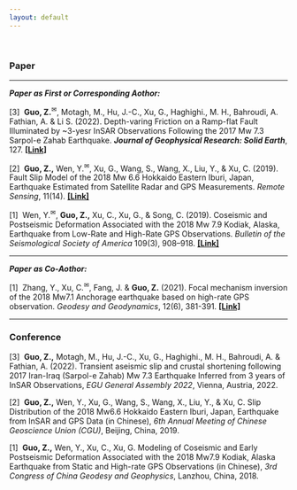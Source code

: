 ```yaml
---
layout: default
---
```


<br>

<html>
<meta charset="UTF-8">
<body>

<h3>Paper</h3>

***

<p><i><b>Paper as First or Corresponding Aothor:</b></i></p>

<p> [3]&nbsp; <b>Guo, Z.</b><sup>&#9993;</sup>, Motagh, M., Hu, J.-C., Xu, G., Haghighi., M. H., Bahroudi, A.  Fathian, A. & Li S. (2022). Depth-varing Friction on a Ramp-flat Fault Illuminated by ~3-yesr InSAR Observations Following the 2017 Mw 7.3 Sarpol-e Zahab Earthquake. <i><b>Journal of Geophysical Research: Solid Earth</b></i>, 127. <a href="https://agupubs.onlinelibrary.wiley.com/doi/10.1029/2022JB025148"><b>[Link]</b></a></p>

<p> [2]&nbsp; <b>Guo, Z.,</b> Wen, Y.<sup>&#9993;</sup>, Xu, G., Wang, S., Wang, X., Liu, Y., & Xu, C. (2019). Fault Slip Model of the 2018 Mw 6.6 Hokkaido Eastern Iburi, Japan, Earthquake Estimated from Satellite Radar and GPS Measurements. <i>Remote Sensing</i>, 11(14). <a href="https://doi.org/10.3390/rs11141667"><b>[Link]</b></a></p>

<p> [1]&nbsp; Wen, Y.<sup>&#9993;</sup>, <b>Guo, Z.,</b> Xu, C., Xu, G., & Song, C. (2019). Coseismic and Postseismic Deformation Associated with the 2018 Mw 7.9 Kodiak, Alaska, Earthquake from Low-Rate and High-Rate GPS Observations. <i>Bulletin of the Seismological Society of America</i> 109(3), 908–918. <a href="https://doi.org/10.1785/0120180246"><b>[Link]</b></a></p>

***
<p><i><b>Paper as Co-Aothor:</b></i></p>

<p> [1]&nbsp; Zhang, Y., Xu, C.<sup>&#9993;</sup>, Fang, J. & <b>Guo, Z.</b> (2021). Focal mechanism inversion of the 2018 Mw7.1 Anchorage earthquake based on high-rate GPS observation. <i>Geodesy and Geodynamics</i>, 12(6), 381-391. <a href="https://doi.org/10.1016/j.geog.2021.09.004"><b>[Link]</b></a></p>

***
<h3>Conference</h3>

<p> [3]&nbsp; <b>Guo, Z.,</b> Motagh, M., Hu, J.-C., Xu, G., Haghighi., M. H., Bahroudi, A. & Fathian, A. (2022). Transient aseismic slip and crustal shortening following 2017 Iran-Iraq (Sarpol-e Zahab) Mw 7.3 Earthquake Inferred from 3 years of InSAR Observations, <i>EGU General Assembly 2022</i>, Vienna, Austria, 2022.</p>

<p> [2]&nbsp; <b>Guo, Z.,</b> Wen, Y., Xu, G., Wang, S., Wang, X., Liu, Y., & Xu, C. Slip Distribution of the 2018 Mw6.6 Hokkaido Eastern Iburi, Japan, Earthquake from InSAR and GPS Data (in Chinese), <i>6th Annual Meeting of Chinese Geoscience Union (CGU)</i>, Beijing, China, 2019.</p>

<p> [1]&nbsp; <b>Guo, Z.,</b> Wen, Y., Xu, C., Xu, G. Modeling of Coseismic and Early Postseismic Deformation Associated with the 2018 Mw7.9 Kodiak, Alaska Earthquake from Static and High-rate GPS Observations (in Chinese), <i>3rd Congress of China Geodesy and Geophysics</i>, Lanzhou, China, 2018.</p>

</body> 
</html>

<br><br>




